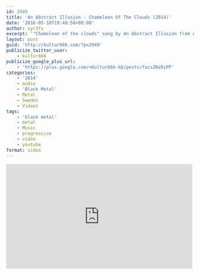 ```yaml
---
id: 2949
title: 'An Abstract Illusion - Chameleon Of The Clouds (2014)'
date: '2016-05-18T19:48:58+00:00'
author: syr3fx
excerpt: '"Chameleon of the clouds" song by An Abstract Illusion from Atonement Is Nigh album (2014).'
layout: post
guid: 'http://kultur666.com/?p=2949'
publicize_twitter_user:
    - kultur666
publicize_google_plus_url:
    - 'https://plus.google.com/+Kultur666-k6/posts/facsZNzRiPP'
categories:
    - '2014'
    - audio
    - 'Black Metal'
    - Metal
    - Sweden
    - Videos
tags:
    - 'black metal'
    - metal
    - Music
    - progressive
    - video
    - youtube
format: video
---
```


<iframe allow="accelerometer; autoplay; clipboard-write; encrypted-media; gyroscope; picture-in-picture; web-share" allowfullscreen="" frameborder="0" height="281" loading="lazy" src="https://www.youtube.com/embed/HZgxMtrvE6Y?feature=oembed" title="AN ABSTRACT ILLUSION - Chameleon of the Clouds" width="500"></iframe>